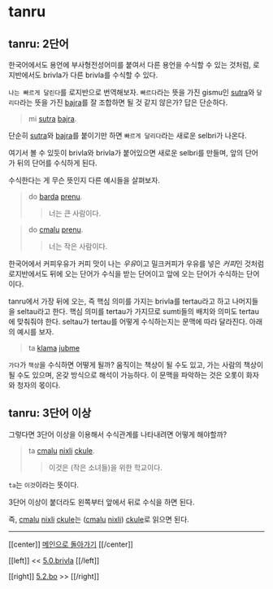 # tanru

## tanru: 2단어

한국어에서도 용언에 부사형전성어미를 붙여서 다른 용언을 수식할 수 있는 것처럼, 로지반에서도 brivla가 다른 brivla를 수식할 수 있다.

`나는 빠르게 달린다`를 로지반으로 번역해보자. `빠르다`라는 뜻을 가진 gismu인 [sutra]와 `달리다`라는 뜻을 가진 [bajra]를 잘 조합하면 될 것 같지 않은가? 답은 단순하다.

> mi [sutra] [bajra].

단순히 [sutra]와 [bajra]를 붙이기만 하면 `빠르게 달리다`라는 새로운 selbri가 나온다.

여기서 볼 수 있듯이 brivla와 brivla가 붙어있으면 새로운 selbri를 만들며, 앞의 단어가 뒤의 단어를 수식하게 된다.

수식한다는 게 무슨 뜻인지 다른 예시들을 살펴보자.

> do [barda] [prenu].
>> 너는 큰 사람이다.

> do [cmalu] [prenu].
>> 너는 작은 사람이다.

한국어에서 커피우유가 커피 맛이 나는 *우유*이고 밀크커피가 우유를 넣은 *커피*인 것처럼 로지반에서도 뒤에 오는 단어가 수식을 받는 단어이고 앞에 오는 단어가 수식하는 단어이다.

tanru에서 가장 뒤에 오는, 즉 핵심 의미를 가지는 brivla를 tertau라고 하고 나머지들을 seltau라고 한다. 핵심 의미를 tertau가 가지므로 sumti들의 배치와 의미도 tertau에 맞춰줘야 한다. seltau가 tertau를 어떻게 수식하는지는 문맥에 따라 달라진다. 아래의 예시를 보자.

> ta [klama] [jubme]

`가다`가 `책상`을 수식하면 어떻게 될까? 움직이는 책상이 될 수도 있고, 가는 사람의 책상이 될 수도 있으며, 온갖 방식으로 해석이 가능하다. 이 문맥을 파악하는 것은 오롯이 화자와 청자의 몫이다.

## tanru: 3단어 이상

그렇다면 3단어 이상을 이용해서 수식관계를 나타내려면 어떻게 해야할까?

> ta [cmalu] [nixli] [ckule].
>> 이것은 (작은 소녀들)을 위한 학교이다.

`ta`는 `이것`이라는 뜻이다.

3단어 이상이 붙더라도 왼쪽부터 앞에서 뒤로 수식을 하면 된다.

즉, [cmalu] [nixli] [ckule]는 ([cmalu] [nixli]) [ckule]로 읽으면 된다.

---

[[center]]
[메인으로 돌아가기](index.html)
[[/center]]

[[left]]
<< [5.0.brivla](05_00_brivla.html)
[[/left]]

[[right]]
[5.2.bo](05_02_bo.html) >>
[[/right]]

[sutra]: gismu.html#sutra
[bajra]: gismu.html#bajra
[barda]: gismu.html#barda
[prenu]: gismu.html#prenu
[cmalu]: gismu.html#cmalu
[nixli]: gismu.html#nixli
[ckule]: gismu.html#ckule
[klama]: gismu.html#klama
[jubme]: gismu.html#jubme
